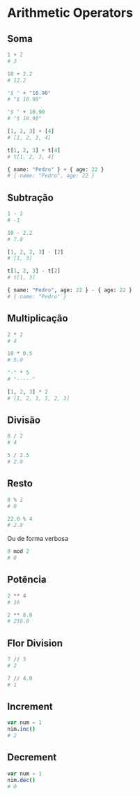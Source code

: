 # Arithmetic Operators

## Soma

```python
1 + 2
# 3

10 + 2.2
# 12.2

"$ " + "10.90"
# "$ 10.90"

"$ " + 10.90
# "$ 10.90"

[1, 2, 3] + [4]
# [1, 2, 3, 4]

t[1, 2, 3] + t[4]
# t[1, 2, 3, 4]

{ name: "Pedro" } + { age: 22 }
# { name: "Pedro", age: 22 }
```

## Subtração

```python
1 - 2
# -1

10 - 2.2
# 7.8

[1, 2, 2, 3] - [2]
# [1, 3]

t[1, 2, 3] - t[2]
# t[1, 3]

{ name: "Pedro", age: 22 } - { age: 22 }
# { name: "Pedro" }
```

## Multiplicação

```python
2 * 2
# 4

10 * 0.5
# 5.0

"-" * 5
# "-----"

[1, 2, 3] * 2
# [1, 2, 3, 1, 2, 3]
```

## Divisão

```python
8 / 2
# 4

5 / 2.5
# 2.0
```

## Resto

```python
8 % 2
# 0

22.0 % 4
# 2.0
```

Ou de forma verbosa

```python
8 mod 2
# 0
```

## Potência

```python
2 ** 4
# 16

2 ** 8.0
# 256.0
```

## Flor Division

```python
7 // 3
# 2

7 // 4.0
# 1
```

## Increment

```nim
var num = 1
nim.inc()
# 2
```

## Decrement

```nim
var num = 1
nim.dec()
# 0
```
